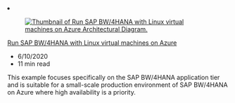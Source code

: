 <!-- This file is automatically generated by build/architectures/build_index.py. Any updates will be lost. -->

<!-- markdownlint-disable MD033 -->

<li class="grid-item item-column" data-categories="Databases Compute ">
<article class="card">
    <div class="card-header has-margin-bottom-none" aria-hidden="true">
        <figure class="image diagram has-height-175 has-overflow-hidden level">
            <a href="/azure/architecture/reference-architectures/sap/run-sap-bw4hana-with-linux-virtual-machines"><img src="/azure/architecture/browse/thumbs/run-sap-bw4hana-with-linux-virtual-machines.png" class="diagram" alt="Thumbnail of Run SAP BW/4HANA with Linux virtual machines on Azure Architectural Diagram." data-linktype="relative-path"></a>
        </figure>
    </div>
    <div class="card-content">
        <a class="card-content-title has-margin-top-none" href="/azure/architecture/reference-architectures/sap/run-sap-bw4hana-with-linux-virtual-machines">
            <p>Run SAP BW/4HANA with Linux virtual machines on Azure</p>
        </a>
        <ul class="card-content-metadata">
            <li>6/10/2020</li>
            <li>11 min read</li>
        </ul>
        <p class="card-content-description">This example focuses specifically on the SAP BW/4HANA application tier and is suitable for a small-scale production environment of SAP BW/4HANA on Azure where high availability is a priority.</p>
        <div class="bottom-to-top-fade is-hidden-mobile"></div>
    </div>
</article>
</li>
